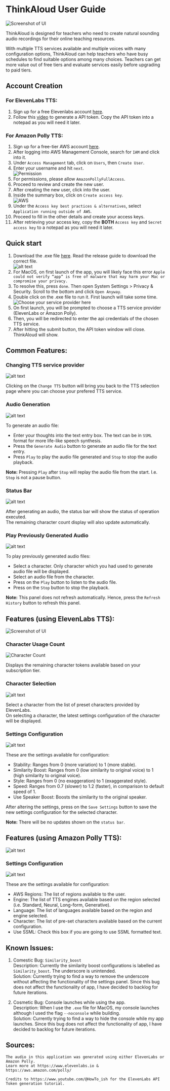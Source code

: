 # ThinkAloud User Guide

![Screenshot of UI](./images/UI.png)

ThinkAloud is designed for teachers who need to create natural sounding audio recordings for their online teaching resources.

With multiple TTS services available and multiple voices with many configuration options, ThinkAloud can help teachers who have busy schedules to find suitable options among many choices. Teachers can get more value out of free tiers and evaluate services easily before upgrading to paid tiers.


## Account Creation
### For ElevenLabs TTS:
1. Sign up for a free Elevenlabs account [here](https://elevenlabs.io/app/sign-up).
1. Follow this [video](https://www.youtube.com/watch?v=BqJyiNFE9pA) to generate a API token. Copy the API token into a notepad as you will need it later.

### For Amazon Polly TTS:
1. Sign up for a free-tier AWS account [here](https://ap-southeast-2.signin.aws.amazon.com/oauth?client_id=arn%3Aaws%3Asignin%3A%3A%3Aconsole%2Fcanvas&code_challenge=QRwkRXgXV_bpT5FNWGPpMBa36LeW8OZTeGwKvWezbyw&code_challenge_method=SHA-256&response_type=code&redirect_uri=https%3A%2F%2Fconsole.aws.amazon.com%2Fconsole%2Fhome%3FhashArgs%3D%2523%26isauthcode%3Dtrue%26nc2%3Dh_si%26src%3Dheader-signin%26state%3DhashArgsFromTB_ap-southeast-2_268872e7f3b5ae5a).
1. After logging into AWS Management Console, search for `IAM` and click into it.
1. Under `Access Management` tab, click on `Users`, then `Create User`.
1. Enter your username and hit `next`.\
![Permission](./images/awspermission.png)
1. For permissions, please allow `AmazonPollyFullAccess`.
1. Proceed to review and create the new user.
1. After creating the new user, click into the user.
1. Inside the summary box, click on `Create access key`.\
![AWS](./images/aws2.png)
1. Under the `Access key best practices & alternatives`, select `Application running outside of AWS`.
1. Proceed to fill in the other details and create your access keys.
1. After retrieving your access key, copy the **BOTH** `Access key` and `Secret access key` to a notepad as you will need it later.

## Quick start
1. Download the .exe file [here](https://github.com/TY1Fan/Python-TTS-App/releases). Read the release guide to download the correct file.\
![alt text](<./images/mac_issue.png>)
1. For MacOS, on first launch of the app, you will likely face this error `Apple could not verify “app” is free of malware that may harm your Mac or compromise your privacy.`
1. To resolve this, press `done`. Then open System Settings > Privacy & Security. Scroll to the bottom and click `Open Anyway`.
1. Double click on the .exe file to run it. First launch will take some time.\
![Choose your service provider here](./images/entry.png)
1. On first launch, you will be prompted to choose a TTS service provider (ElevenLabs or Amazon Polly).
1. Then, you will be redirected to enter the api credentials of the chosen TTS service.
1. After hitting the submit button, the API token window will close. ThinkAloud will show.

## Common Features:

### Changing TTS service provider
![alt text](./images/change_tts.png)

Clicking on the `Change TTS` button will bring you back to the TTS selection page where you can choose your prefered TTS service.

### Audio Generation
![alt text](./images/text_entry.png)

To generate an audio file:
- Enter your thoughts into the text entry box. The text can be in `SSML` format for more life-like speech synthesis.
- Press the `Generate Audio` button to generate an audio file for the text entry.
- Press `Play` to play the audio file generated and `Stop` to stop the audio playback.

**Note:** Pressing `Play` after `Stop` will replay the audio file from the start. I.e. `Stop` is not a pause button.

### Status Bar
![alt text](./images/status.png)

After generating an audio, the status bar will show the status of operation executed.\
The remaining character count display will also update automatically.

### Play Previously Generated Audio
![alt text](./images/history.png)

To play previously generated audio files:
- Select a character. Only character which you had used to generate audio file will be displayed.
- Select an audio file from the character.
- Press on the `Play` button to listen to the audio file.
- Press on the `Stop` button to stop the playback.

**Note:** This panel does not refresh automatically. Hence, press the `Refresh History` button to refresh this panel.

## Features (using ElevenLabs TTS):

![Screenshot of UI](./images/UI.png)

### Character Usage Count
![Character Count](./images/char_count.png)

Displays the remaining character tokens available based on your subscription tier.

### Character Selection
![alt text](./images/char.png)

Select a character from the list of preset characters provided by ElevenLabs.\
On selecting a character, the latest settings configuration of the character will be displayed.

### Settings Configuration
![alt text](./images/config.png)

These are the settings available for configuration:
- Stability: Ranges from 0 (more variation) to 1 (more stable).
- Similarity Boost: Ranges from 0 (low similarity to original voice) to 1 (high similarity to original voice).
- Style: Ranges from 0 (no exaggeration) to 1 (exaggerated style).
- Speed: Ranges from 0.7 (slower) to 1.2 (faster), in comparison to default speed of 1.
- Use Speaker Boost: Boosts the similarity to the original speaker. 

After altering the settings, press on the `Save Settings` button to save the new settings configuration for the selected character.

**Note:** There will be no updates shown on the `status bar`.

## Features (using Amazon Polly TTS):
![alt text](./images/aws_ui.png)

### Settings Configuration
![alt text](./images/aws_setting.png)

These are the settings available for configuration:
- AWS Regions: The list of regions available to the user.
- Engine: The list of TTS engines available based on the region selected (i.e. Standard, Neural, Long-form, Generative).
- Language: The list of languages available based on the region and engine selected.
- Character: The list of pre-set characters available based on the current configuration.
- Use SSML: Check this box if you are going to use SSML formatted text.

## Known Issues:

1. Comestic Bug: `Similarity_boost`\
Description: Currently the similarity boost configurations is labelled as `Similarity_boost`. The underscore is unintended.\
Solution: Currently trying to find a way to remove the underscore without affecting the functionality of the settings panel. Since this bug does not affect the functionality of app, I have decided to backlog for future iterations.

1. Cosmetic Bug: Console launches while using the app.\
Description: When I use the `.exe` file for MacOS, my console launches although I used the flag `--noconsole` while building.\
Solution: Currently trying to find a way to hide the console while my app launches. Since this bug does not affect the functionality of app, I have decided to backlog for future iterations.

## Sources:
```
The audio in this application was generated using either ElevenLabs or Amazon Polly.
Learn more at https://www.elevenlabs.io & https://aws.amazon.com/polly/

Credits to https://www.youtube.com/@HowTo_ish for the ElevenLabs API Token generation tutorial.
``` 